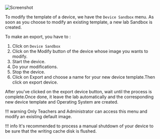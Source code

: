 
![Screenshot](/images/Teacher/Teacher_Sandbox.png)


To modify the template of a device, we have the `Device Sandbox` menu. As soon as you choose to modify an existing template, a new lab Sandbox is created.

To make an export, you have to :

1. Click on `Device Sandbox`
2. Click on the Modify button of the device whose image you wants to modify.
3. Start the device.
4. Do your modifications.
5. Stop the device.
6. Click on Export and choose a name for your new device template.Then click on export device.

After you've clicked on the export device button, wait until the process is complete.Once done, it leave the lab automatically and the corresponding new device template and Operating System are created. 

!!! warning
    Only Teachers and Administrator can access this menu and modify an existing default image.

!!! info
    It's recommended to process a manual shutdown of your device to be sure that the writing cache disk is flushed.




